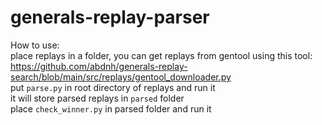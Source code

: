 # generals-replay-parser

How to use:
<br>place replays in a folder, you can get replays from gentool using this tool: https://github.com/abdnh/generals-replay-search/blob/main/src/replays/gentool_downloader.py
<br>put `parse.py` in root directory of replays and run it 
<br>it will store parsed replays in `parsed` folder
<br>place `check_winner.py` in parsed folder and run it
